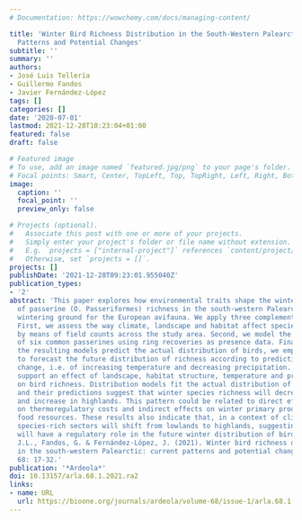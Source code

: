 ```yaml
---
# Documentation: https://wowchemy.com/docs/managing-content/

title: 'Winter Bird Richness Distribution in the South-Western Palearctic: Current
  Patterns and Potential Changes'
subtitle: ''
summary: ''
authors:
- José Luis Tellería
- Guillermo Fandos
- Javier Fernández-López
tags: []
categories: []
date: '2020-07-01'
lastmod: 2021-12-28T10:23:04+01:00
featured: false
draft: false

# Featured image
# To use, add an image named `featured.jpg/png` to your page's folder.
# Focal points: Smart, Center, TopLeft, Top, TopRight, Left, Right, BottomLeft, Bottom, BottomRight.
image:
  caption: ''
  focal_point: ''
  preview_only: false

# Projects (optional).
#   Associate this post with one or more of your projects.
#   Simply enter your project's folder or file name without extension.
#   E.g. `projects = ["internal-project"]` references `content/project/deep-learning/index.md`.
#   Otherwise, set `projects = []`.
projects: []
publishDate: '2021-12-28T09:23:01.955040Z'
publication_types:
- '2'
abstract: 'This paper explores how environmental traits shape the winter distribution
  of passerine (O. Passeriformes) richness in the south-western Palearctic, a major
  wintering ground for the European avifauna. We apply three complementary approaches.
  First, we assess the way climate, landscape and habitat affect species richness
  by means of field counts across the study area. Second, we model the spatial distribution
  of six common passerines using ring recoveries as presence data. Finally, where
  the resulting models predict the actual distribution of birds, we employ the models
  to forecast the future distribution of richness according to predictions of climate
  change, i.e. of increasing temperature and decreasing precipitation. The results
  support an effect of landscape, habitat structure, temperature and precipitation
  on bird richness. Distribution models fit the actual distribution of bird richness
  and their predictions suggest that winter species richness will decrease in lowlands
  and increase in highlands. This pattern could be related to direct effects of temperature
  on thermoregulatory costs and indirect effects on winter primary productivity affecting
  food resources. These results also indicate that, in a context of climate warming,
  species-rich sectors will shift from lowlands to highlands, suggesting that uplands
  will have a regulatory role in the future winter distribution of birds.—Tellería,
  J.L., Fandos, G. & Fernández-López, J. (2021). Winter bird richness distribution
  in the south-western Palearctic: current patterns and potential changes. Ardeola,
  68: 17-32.'
publication: '*Ardeola*'
doi: 10.13157/arla.68.1.2021.ra2
links:
- name: URL
  url: https://bioone.org/journals/ardeola/volume-68/issue-1/arla.68.1.2021.ra2/Winter-Bird-Richness-Distribution-in-the-South-Western-Palearctic/10.13157/arla.68.1.2021.ra2.full
---
```

